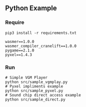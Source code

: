 ## Python Example

### Require

```
pip3 install -r requirements.txt
```

```
wasmer==1.0.0
wasmer_compiler_cranelift==1.0.0
pygame==2.1.0
pyxel==1.4.3
```

### Run

```
# Simple VGM Player
python src/sample_vgmplay.py
# Pyxel impliments example
python src/sample_pyxel.py
# Sound chip direct access example
python src/sample_direct.py
```
